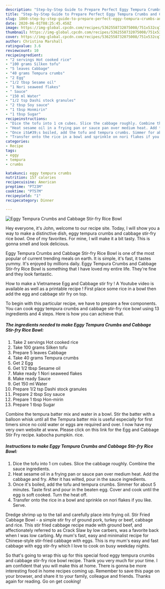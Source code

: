```yaml
---
description: "Step-by-Step Guide to Prepare Perfect Eggy Tempura Crumbs and Cabbage Stir-fry Rice Bowl"
title: "Step-by-Step Guide to Prepare Perfect Eggy Tempura Crumbs and Cabbage Stir-fry Rice Bowl"
slug: 1860-step-by-step-guide-to-prepare-perfect-eggy-tempura-crumbs-and-cabbage-stir-fry-rice-bowl
date: 2020-06-01T08:25:45.458Z
image: https://img-global.cpcdn.com/recipes/5362558732075008/751x532cq70/eggy-tempura-crumbs-and-cabbage-stir-fry-rice-bowl-recipe-main-photo.jpg
thumbnail: https://img-global.cpcdn.com/recipes/5362558732075008/751x532cq70/eggy-tempura-crumbs-and-cabbage-stir-fry-rice-bowl-recipe-main-photo.jpg
cover: https://img-global.cpcdn.com/recipes/5362558732075008/751x532cq70/eggy-tempura-crumbs-and-cabbage-stir-fry-rice-bowl-recipe-main-photo.jpg
author: Christina Marshall
ratingvalue: 3.6
reviewcount: 10
recipeingredient:
- "2 servings Hot cooked rice"
- "100 grams Silken tofu"
- "5 leaves Cabbage"
- "40 grams Tempura crumbs"
- "2 Egg"
- "1/2 tbsp Sesame oil"
- "1 Nori seaweed flakes"
- " Sauce"
- "150 ml Water"
- "1/2 tsp Dashi stock granules"
- "2 tbsp Soy sauce"
- "1 tbsp Honmirin"
- "1 tbsp Sugar"
recipeinstructions:
- "Dice the tofu into 1 cm cubes. Slice the cabbage roughly. Combine the sauce ingredients."
- "Heat sesame oil in a frying pan or sauce pan over medium heat. Add the cabbage and fry. After it has wilted, pour in the sauce ingredients."
- "Once it&#39;s boiled, add the tofu and tempura crumbs. Simmer for about 5 minutes. Taste first and pour in the beaten egg. Cover and cook until the egg is soft cooked. Turn the heat off."
- "Transfer onto the rice in a bowl and sprinkle on nori flakes if you like. Serve."
categories:
- Recipe
tags:
- eggy
- tempura
- crumbs

katakunci: eggy tempura crumbs 
nutrition: 157 calories
recipecuisine: American
preptime: "PT23M"
cooktime: "PT57M"
recipeyield: "1"
recipecategory: Dinner

---
```



![Eggy Tempura Crumbs and Cabbage Stir-fry Rice Bowl](https://img-global.cpcdn.com/recipes/5362558732075008/751x532cq70/eggy-tempura-crumbs-and-cabbage-stir-fry-rice-bowl-recipe-main-photo.jpg)

Hey everyone, it's John, welcome to our recipe site. Today, I will show you a way to make a distinctive dish, eggy tempura crumbs and cabbage stir-fry rice bowl. One of my favorites. For mine, I will make it a bit tasty. This is gonna smell and look delicious.

Eggy Tempura Crumbs and Cabbage Stir-fry Rice Bowl is one of the most popular of current trending meals on earth. It is simple, it's fast, it tastes yummy. It's enjoyed by millions daily. Eggy Tempura Crumbs and Cabbage Stir-fry Rice Bowl is something that I have loved my entire life. They're fine and they look fantastic.

How to make a Vietnamese Egg and Cabbage stir fry ! A Youtube video is available as well as a printable recipe ! First place some rice in a bowl then add the egg and cabbage stir fry on top.


To begin with this particular recipe, we have to prepare a few components. You can cook eggy tempura crumbs and cabbage stir-fry rice bowl using 13 ingredients and 4 steps. Here is how you can achieve that.

<!--inarticleads1-->

##### The ingredients needed to make Eggy Tempura Crumbs and Cabbage Stir-fry Rice Bowl:

1. Take 2 servings Hot cooked rice
1. Take 100 grams Silken tofu
1. Prepare 5 leaves Cabbage
1. Take 40 grams Tempura crumbs
1. Get 2 Egg
1. Get 1/2 tbsp Sesame oil
1. Make ready 1 Nori seaweed flakes
1. Make ready  Sauce
1. Get 150 ml Water
1. Prepare 1/2 tsp Dashi stock granules
1. Prepare 2 tbsp Soy sauce
1. Prepare 1 tbsp Hon-mirin
1. Prepare 1 tbsp Sugar


Combine the tempura batter mix and water in a bowl. Stir the batter with a balloon whisk until all the Tempura batter mix is useful especially for first timers since no cold water or eggs are required and over. I now have my very own website at www. Please click on this link for the Egg and Cabbage Stir Fry recipe. kabocha pumpkin. rice. 

<!--inarticleads2-->

##### Instructions to make Eggy Tempura Crumbs and Cabbage Stir-fry Rice Bowl:

1. Dice the tofu into 1 cm cubes. Slice the cabbage roughly. Combine the sauce ingredients.
1. Heat sesame oil in a frying pan or sauce pan over medium heat. Add the cabbage and fry. After it has wilted, pour in the sauce ingredients.
1. Once it&#39;s boiled, add the tofu and tempura crumbs. Simmer for about 5 minutes. Taste first and pour in the beaten egg. Cover and cook until the egg is soft cooked. Turn the heat off.
1. Transfer onto the rice in a bowl and sprinkle on nori flakes if you like. Serve.


Dredge shrimp up to the tail and carefully place into frying oil. Stir Fried Cabbage Bowl - a simple stir fry of ground pork, turkey or beef, cabbage and rice. This stir fried cabbage recipe made with ground beef, and affectionately referred to as Crack Slaw by low carbers, was a favorite back when I was low carbing. My mum&#39;s fast, easy and minimalist recipe for Chinese-style stir-fried cabbage with eggs. This is my mum&#39;s easy and fast cabbage with egg stir-fry which I love to cook on busy weekday nights. 

So that's going to wrap this up for this special food eggy tempura crumbs and cabbage stir-fry rice bowl recipe. Thank you very much for your time. I am confident that you will make this at home. There is gonna be more interesting food in home recipes coming up. Remember to save this page on your browser, and share it to your family, colleague and friends. Thanks again for reading. Go on get cooking!
